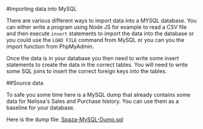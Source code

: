 #Importing data into MySQL

There are various different ways to import data into a MYSQL database. You can either write a program using Node JS for example to read a CSV file and then execute ```insert``` statements to import the data into the database or you could use the ```LOAD FILE``` command from MySQL or you can you the import function from PhpMyAdmin.

Once the data is in your database you then need to write some insert statements to create the data in the correct tables. You will need to write some SQL joins to insert the correct foreign keys into the tables.

##Source data

To safe you some time here is a MySQL dump that already contains some data for Nelissa's Sales and Purchase history. You can use them as a baseline for your database. 

Here is the dump file: [Spaza-MySQL-Dump.sql](./Spaza-MySQL-Dump.sql)



